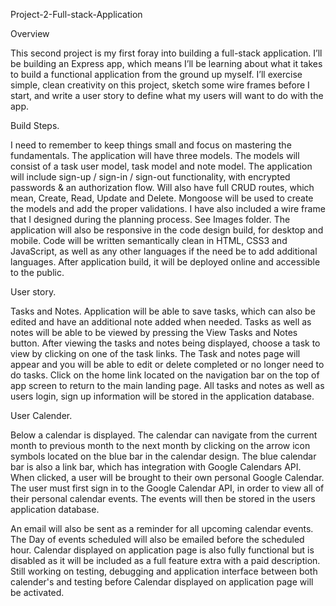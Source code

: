 Project-2-Full-stack-Application

Overview


This second project is my first foray into building a full-stack application. I’ll be building an Express app, which means I’ll be learning about what it takes to build a functional application from the ground up myself.
I’ll exercise simple, clean creativity on this project, sketch some wire frames before I start, and write a user story to define what my users will want to do with the app.


Build Steps.


I need to remember to keep things small and focus on mastering the fundamentals.
The application will have three models. The models will consist of a task user model, task model and note model.
The application will include sign-up / sign-in / sign-out functionality, with encrypted passwords & an authorization flow.
Will also have full CRUD routes, which mean, Create, Read, Update and Delete.
Mongoose will be used to create the models and add the proper validations.
I have also included a wire frame that I designed during the planning process. See Images folder.
The application will also be responsive in the code design build, for desktop and mobile.
Code will be written semantically clean in HTML, CSS3 and JavaScript, as well as any other languages if the need be to add additional languages.
After application build, it will be deployed online and accessible to the public.

User story.


Tasks and Notes.
Application will be able to save tasks, which can also be edited and have an additional note added when needed. Tasks as well as notes will be able to be viewed by pressing the View Tasks and Notes button. After viewing the tasks and notes being displayed, choose a task to view by clicking on one of the task links. The Task and notes page will appear and you will be able to edit or delete completed or no longer need to do tasks. Click on the home link located on the navigation bar on the top of app screen to return to the main landing page. All tasks and notes as well as users login, sign up information will be stored in the application database.


User Calender.


Below a calendar is displayed. The calendar can navigate from the current month to previous month to the next month by clicking on the arrow icon symbols located on the blue bar in the calendar design. The blue calendar bar is also a link bar, which has integration with Google Calendars API. When clicked, a user will be brought to their own personal Google Calendar. The user must first sign in to the Google Calendar API, in order to view all of their personal calendar events. The events will then be stored in the users application database. 

An email will also be sent as a reminder for all upcoming calendar events. The Day of events scheduled will also be emailed before the scheduled hour. Calendar displayed on application page is also fully functional but is disabled as it will be included as a full feature extra with a paid description. Still working on testing, debugging and application interface between both calender's and testing before Calendar displayed on application page will be activated.


